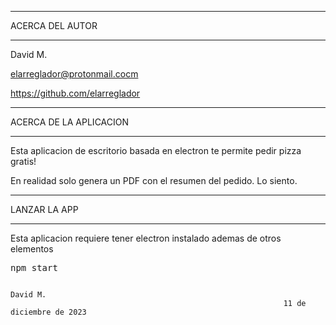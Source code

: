 ************************************
ACERCA DEL AUTOR
************************************

David M.

elarreglador@protonmail.cocm

https://github.com/elarreglador


************************************
ACERCA DE LA APLICACION
************************************
Esta aplicacion de escritorio basada en electron te permite pedir pizza gratis!

En realidad solo genera un PDF con el resumen del pedido. Lo siento.

************************************
LANZAR LA APP 
************************************

Esta aplicacion requiere tener electron instalado ademas de otros elementos

<pre>
npm start
</pre>





                                                                                David M.
                                                                 11 de diciembre de 2023


